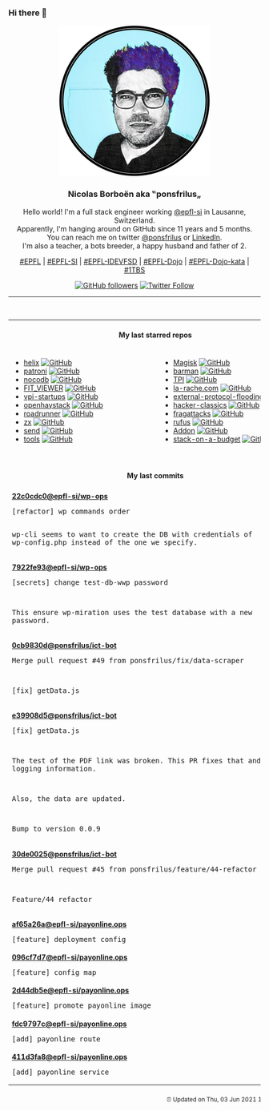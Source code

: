 ### Hi there 👋

<p align="center">
  <!-- use https://avatars.githubusercontent.com/u/176002?v=4 for your default github picture -->
  <img src="https://raw.githubusercontent.com/ponsfrilus/ponsfrilus/master/img/ponsfrilus.png" title="Nicolas Borboën aka ‟ponsfrilus„" alt="Nicolas Borboën aka ‟ponsfrilus„" />
  <h3 align="center">
    Nicolas Borboën aka ‟ponsfrilus„
  </h3>
  <p align="center">
    Hello world! I'm a full stack engineer working <a href="https://github.com/epfl-si">@epfl-si</a> in Lausanne, Switzerland.
    <br />Apparently, I'm hanging around on GitHub since 11 years and 5 months.
    <br />You can reach me on twitter <a href="https://twitter.com/ponsfrilus">@ponsfrilus</a> or <a href="http://linkedin.com/in/nicolasborboen">LinkedIn</a>.
    <br />I'm also a teacher, a bots breeder, a happy husband and father of 2.
  </p>
  <p align="center">
    <a href="https://www.epfl.ch">#EPFL</a> | 
    <a href="https://github.com/epfl-si/">#EPFL-SI</a> | 
    <a href="https://github.com/epfl-idevfsd">#EPFL-IDEVFSD</a> | 
    <a href="https://github.com/topics/epfl-dojo">#EPFL-Dojo</a> | 
    <a href="https://github.com/topics/epfl-dojo-kata">#EPFL-Dojo-kata</a> | 
    <a href="https://en.wikipedia.org/wiki/Indentation_style#Variant:_1TBS_(OTBS)">#1TBS</a>
  </p>
  <p align="center">
    <a href="https://github.com/ponsfrilus"><img alt="GitHub followers" src="https://img.shields.io/github/followers/ponsfrilus?label=Follow%20me%20on%20github&style=social"></a>
    <a href="https://twitter.com/ponsfrilus"><img alt="Twitter Follow" src="https://img.shields.io/twitter/follow/ponsfrilus?label=follow%20me%20on%20twitter&style=social"></a>
  </p>
  </p><hr><table align="center">
<tr>
<td colspan="2" align="center"><h4>My last starred repos</h4></td>
</tr>
<tr>
<td valign="top">
<ul>
<li>
<a href="https://github.com/helix-editor/helix" title="A post-modern modal text editor." target="_blank">helix</a>&nbsp;<a href="https://github.com/helix-editor/helix" title="A post-modern modal text editor." target="_blank"><img src="https://img.shields.io/github/stars/helix-editor/helix?style=social" alt="GitHub"></a>
</li>
<li>
<a href="https://github.com/zalando/patroni" title="A template for PostgreSQL High Availability with Etcd, Consul, ZooKeeper, or Kubernetes" target="_blank">patroni</a>&nbsp;<a href="https://github.com/zalando/patroni" title="A template for PostgreSQL High Availability with Etcd, Consul, ZooKeeper, or Kubernetes" target="_blank"><img src="https://img.shields.io/github/stars/zalando/patroni?style=social" alt="GitHub"></a>
</li>
<li>
<a href="https://github.com/nocodb/nocodb" title="🔥 🔥  The Open Source Airtable alternative. " target="_blank">nocodb</a>&nbsp;<a href="https://github.com/nocodb/nocodb" title="🔥 🔥  The Open Source Airtable alternative. " target="_blank"><img src="https://img.shields.io/github/stars/nocodb/nocodb?style=social" alt="GitHub"></a>
</li>
<li>
<a href="https://github.com/FazlijaYlli/FIT_VIEWER" title="This is the repository for my graduation project. FIT_VIEWER is a PHP & JS website where you are able to upload a ".fit" file, and view all of its content with graphics and statistics, all dynamically generated." target="_blank">FIT_VIEWER</a>&nbsp;<a href="https://github.com/FazlijaYlli/FIT_VIEWER" title="This is the repository for my graduation project. FIT_VIEWER is a PHP & JS website where you are able to upload a ".fit" file, and view all of its content with graphics and statistics, all dynamically generated." target="_blank"><img src="https://img.shields.io/github/stars/FazlijaYlli/FIT_VIEWER?style=social" alt="GitHub"></a>
</li>
<li>
<a href="https://github.com/epfl-si/vpi-startups" title="null" target="_blank">vpi-startups</a>&nbsp;<a href="https://github.com/epfl-si/vpi-startups" title="null" target="_blank"><img src="https://img.shields.io/github/stars/epfl-si/vpi-startups?style=social" alt="GitHub"></a>
</li>
<li>
<a href="https://github.com/seemoo-lab/openhaystack" title="Build your own 'AirTags' 🏷 today! Framework for tracking personal Bluetooth devices via Apple's massive Find My network." target="_blank">openhaystack</a>&nbsp;<a href="https://github.com/seemoo-lab/openhaystack" title="Build your own 'AirTags' 🏷 today! Framework for tracking personal Bluetooth devices via Apple's massive Find My network." target="_blank"><img src="https://img.shields.io/github/stars/seemoo-lab/openhaystack?style=social" alt="GitHub"></a>
</li>
<li>
<a href="https://github.com/spiral/roadrunner" title="High-performance PHP application server, load-balancer and process manager written in Golang" target="_blank">roadrunner</a>&nbsp;<a href="https://github.com/spiral/roadrunner" title="High-performance PHP application server, load-balancer and process manager written in Golang" target="_blank"><img src="https://img.shields.io/github/stars/spiral/roadrunner?style=social" alt="GitHub"></a>
</li>
<li>
<a href="https://github.com/google/zx" title="A tool for writing better scripts" target="_blank">zx</a>&nbsp;<a href="https://github.com/google/zx" title="A tool for writing better scripts" target="_blank"><img src="https://img.shields.io/github/stars/google/zx?style=social" alt="GitHub"></a>
</li>
<li>
<a href="https://github.com/timvisee/send" title=":mailbox_with_mail: Simple, private file sharing. Mirror of https://gitlab.com/timvisee/send" target="_blank">send</a>&nbsp;<a href="https://github.com/timvisee/send" title=":mailbox_with_mail: Simple, private file sharing. Mirror of https://gitlab.com/timvisee/send" target="_blank"><img src="https://img.shields.io/github/stars/timvisee/send?style=social" alt="GitHub"></a>
</li>
<li>
<a href="https://github.com/rome/tools" title="The Rome Toolchain. A linter, compiler, bundler, and more for JavaScript, TypeScript, HTML, Markdown, and CSS." target="_blank">tools</a>&nbsp;<a href="https://github.com/rome/tools" title="The Rome Toolchain. A linter, compiler, bundler, and more for JavaScript, TypeScript, HTML, Markdown, and CSS." target="_blank"><img src="https://img.shields.io/github/stars/rome/tools?style=social" alt="GitHub"></a>
</li>
</ul>
<img width="450" height="1" /></td>
<td valign="top">
<ul>
<li>
<a href="https://github.com/topjohnwu/Magisk" title="The Magic Mask for Android" target="_blank">Magisk</a>&nbsp;<a href="https://github.com/topjohnwu/Magisk" title="The Magic Mask for Android" target="_blank"><img src="https://img.shields.io/github/stars/topjohnwu/Magisk?style=social" alt="GitHub"></a>
</li>
<li>
<a href="https://github.com/EnterpriseDB/barman" title="Barman - Backup and Recovery Manager for PostgreSQL" target="_blank">barman</a>&nbsp;<a href="https://github.com/EnterpriseDB/barman" title="Barman - Backup and Recovery Manager for PostgreSQL" target="_blank"><img src="https://img.shields.io/github/stars/EnterpriseDB/barman?style=social" alt="GitHub"></a>
</li>
<li>
<a href="https://github.com/Bakbat/TPI" title="Gestions Des Membres Pour Une Association" target="_blank">TPI</a>&nbsp;<a href="https://github.com/Bakbat/TPI" title="Gestions Des Membres Pour Une Association" target="_blank"><img src="https://img.shields.io/github/stars/Bakbat/TPI?style=social" alt="GitHub"></a>
</li>
<li>
<a href="https://github.com/la-rache/la-rache.com" title="Site web la-rache.com" target="_blank">la-rache.com</a>&nbsp;<a href="https://github.com/la-rache/la-rache.com" title="Site web la-rache.com" target="_blank"><img src="https://img.shields.io/github/stars/la-rache/la-rache.com?style=social" alt="GitHub"></a>
</li>
<li>
<a href="https://github.com/fingerprintjs/external-protocol-flooding" title="Scheme flooding vulnerability: how it works and why it is a threat to anonymous browsing" target="_blank">external-protocol-flooding</a>&nbsp;<a href="https://github.com/fingerprintjs/external-protocol-flooding" title="Scheme flooding vulnerability: how it works and why it is a threat to anonymous browsing" target="_blank"><img src="https://img.shields.io/github/stars/fingerprintjs/external-protocol-flooding?style=social" alt="GitHub"></a>
</li>
<li>
<a href="https://github.com/jsomers/hacker-classics" title="Classic Hacker News stories" target="_blank">hacker-classics</a>&nbsp;<a href="https://github.com/jsomers/hacker-classics" title="Classic Hacker News stories" target="_blank"><img src="https://img.shields.io/github/stars/jsomers/hacker-classics?style=social" alt="GitHub"></a>
</li>
<li>
<a href="https://github.com/vanhoefm/fragattacks" title="null" target="_blank">fragattacks</a>&nbsp;<a href="https://github.com/vanhoefm/fragattacks" title="null" target="_blank"><img src="https://img.shields.io/github/stars/vanhoefm/fragattacks?style=social" alt="GitHub"></a>
</li>
<li>
<a href="https://github.com/pbatard/rufus" title="The Reliable USB Formatting Utility" target="_blank">rufus</a>&nbsp;<a href="https://github.com/pbatard/rufus" title="The Reliable USB Formatting Utility" target="_blank"><img src="https://img.shields.io/github/stars/pbatard/rufus?style=social" alt="GitHub"></a>
</li>
<li>
<a href="https://github.com/ClearURLs/Addon" title="ClearURLs is an add-on based on the new WebExtensions technology and will automatically remove tracking elements from URLs to help protect your privacy." target="_blank">Addon</a>&nbsp;<a href="https://github.com/ClearURLs/Addon" title="ClearURLs is an add-on based on the new WebExtensions technology and will automatically remove tracking elements from URLs to help protect your privacy." target="_blank"><img src="https://img.shields.io/github/stars/ClearURLs/Addon?style=social" alt="GitHub"></a>
</li>
<li>
<a href="https://github.com/255kb/stack-on-a-budget" title="A collection of services with great free tiers for developers on a budget. Sponsored by Mockoon, the best mock API tool. https://mockoon.com" target="_blank">stack-on-a-budget</a>&nbsp;<a href="https://github.com/255kb/stack-on-a-budget" title="A collection of services with great free tiers for developers on a budget. Sponsored by Mockoon, the best mock API tool. https://mockoon.com" target="_blank"><img src="https://img.shields.io/github/stars/255kb/stack-on-a-budget?style=social" alt="GitHub"></a>
</li>
</ul>
<img width="450" height="1" /></td>
</tr>
<tr>
<td colspan="2" align="center"><h4>My last commits</h4></td>
</tr>
<tr>
        <td colspan="2">
          <div><strong><a href="https://api.github.com/repos/epfl-si/wp-ops/commits/22c0cdc046698f7bfef4988573e246cb8d06c03b" title="2021-06-02T17:54:49.000+02:00" target="_blank">22c0cdc0</a><a href="https://github.com/epfl-si">@epfl-si</a><a href="https://github.com/epfl-si/wp-ops" title="DevOps infrastructure for the WordPress-at-EFPL project">/wp-ops</a></strong></div>
          <pre>[refactor] wp commands order

wp-cli seems to want to create the DB with credentials of wp-config.php 
instead of the one we specify.</pre>
        </td>
        </tr><tr>
        <td colspan="2">
          <div><strong><a href="https://api.github.com/repos/epfl-si/wp-ops/commits/7922fe93a5cbf5deffe00fc43542ecca48f9765b" title="2021-06-02T17:49:45.000+02:00" target="_blank">7922fe93</a><a href="https://github.com/epfl-si">@epfl-si</a><a href="https://github.com/epfl-si/wp-ops" title="DevOps infrastructure for the WordPress-at-EFPL project">/wp-ops</a></strong></div>
          <pre>[secrets] change test-db-wwp password

This ensure wp-miration uses the test database with a new password.</pre>
        </td>
        </tr><tr>
        <td colspan="2">
          <div><strong><a href="https://api.github.com/repos/ponsfrilus/ict-bot/commits/0cb9830d12d272eb8bfab3b0cb30ed0f688168d2" title="2021-05-26T17:46:52.000+02:00" target="_blank">0cb9830d</a><a href="https://github.com/ponsfrilus">@ponsfrilus</a><a href="https://github.com/ponsfrilus/ict-bot" title="Apprentissage CFC développement d'applications 2014 - Modules">/ict-bot</a></strong></div>
          <pre>Merge pull request #49 from ponsfrilus/fix/data-scraper

[fix] getData.js</pre>
        </td>
        </tr><tr>
        <td colspan="2">
          <div><strong><a href="https://api.github.com/repos/ponsfrilus/ict-bot/commits/e39908d5fcc654197db56e4d788dd88c38cb813e" title="2021-05-26T17:45:21.000+02:00" target="_blank">e39908d5</a><a href="https://github.com/ponsfrilus">@ponsfrilus</a><a href="https://github.com/ponsfrilus/ict-bot" title="Apprentissage CFC développement d'applications 2014 - Modules">/ict-bot</a></strong></div>
          <pre>[fix] getData.js

The test of the PDF link was broken. This PR fixes that and add some 
logging information.

Also, the data are updated.

Bump to version 0.0.9</pre>
        </td>
        </tr><tr>
        <td colspan="2">
          <div><strong><a href="https://api.github.com/repos/ponsfrilus/ict-bot/commits/30de0025194f426f9f7626e5094162a04f91219e" title="2021-05-26T11:54:40.000+02:00" target="_blank">30de0025</a><a href="https://github.com/ponsfrilus">@ponsfrilus</a><a href="https://github.com/ponsfrilus/ict-bot" title="Apprentissage CFC développement d'applications 2014 - Modules">/ict-bot</a></strong></div>
          <pre>Merge pull request #45 from ponsfrilus/feature/44-refactor

Feature/44 refactor</pre>
        </td>
        </tr><tr>
        <td colspan="2">
          <div><strong><a href="https://api.github.com/repos/epfl-si/payonline.ops/commits/af65a26a81f95ad6873f7743b7a71d9393a07973" title="2021-05-25T20:30:16.000+02:00" target="_blank">af65a26a</a><a href="https://github.com/epfl-si">@epfl-si</a><a href="https://github.com/epfl-si/payonline.ops" title="Ansible-based DevOps automation for Payonline">/payonline.ops</a></strong></div>
          <pre>[feature] deployment config</pre>
        </td>
        </tr><tr>
        <td colspan="2">
          <div><strong><a href="https://api.github.com/repos/epfl-si/payonline.ops/commits/096cf7d7f6c852bae27eeb26fc69dcfd2be2d06a" title="2021-05-25T20:29:59.000+02:00" target="_blank">096cf7d7</a><a href="https://github.com/epfl-si">@epfl-si</a><a href="https://github.com/epfl-si/payonline.ops" title="Ansible-based DevOps automation for Payonline">/payonline.ops</a></strong></div>
          <pre>[feature] config map</pre>
        </td>
        </tr><tr>
        <td colspan="2">
          <div><strong><a href="https://api.github.com/repos/epfl-si/payonline.ops/commits/2d44db5e5c83075343551939cc8572edaf547468" title="2021-05-25T20:29:42.000+02:00" target="_blank">2d44db5e</a><a href="https://github.com/epfl-si">@epfl-si</a><a href="https://github.com/epfl-si/payonline.ops" title="Ansible-based DevOps automation for Payonline">/payonline.ops</a></strong></div>
          <pre>[feature] promote payonline image</pre>
        </td>
        </tr><tr>
        <td colspan="2">
          <div><strong><a href="https://api.github.com/repos/epfl-si/payonline.ops/commits/fdc9797c14c3343c2f3339f6a576c47cb1b25317" title="2021-05-25T19:34:07.000+02:00" target="_blank">fdc9797c</a><a href="https://github.com/epfl-si">@epfl-si</a><a href="https://github.com/epfl-si/payonline.ops" title="Ansible-based DevOps automation for Payonline">/payonline.ops</a></strong></div>
          <pre>[add] payonline route</pre>
        </td>
        </tr><tr>
        <td colspan="2">
          <div><strong><a href="https://api.github.com/repos/epfl-si/payonline.ops/commits/411d3fa8ccef655f210c416c080bdfe5a8ae3aa5" title="2021-05-25T19:33:37.000+02:00" target="_blank">411d3fa8</a><a href="https://github.com/epfl-si">@epfl-si</a><a href="https://github.com/epfl-si/payonline.ops" title="Ansible-based DevOps automation for Payonline">/payonline.ops</a></strong></div>
          <pre>[add] payonline service</pre>
        </td>
        </tr><tfoot>
<tr>
<td colspan="2" align="right">
<img width="900" height="1" />
<small>⏰ Updated on Thu, 03 Jun 2021 14:21:59 GMT</small>
</td>
</tr>
</tfoot>
<br />
</table>
